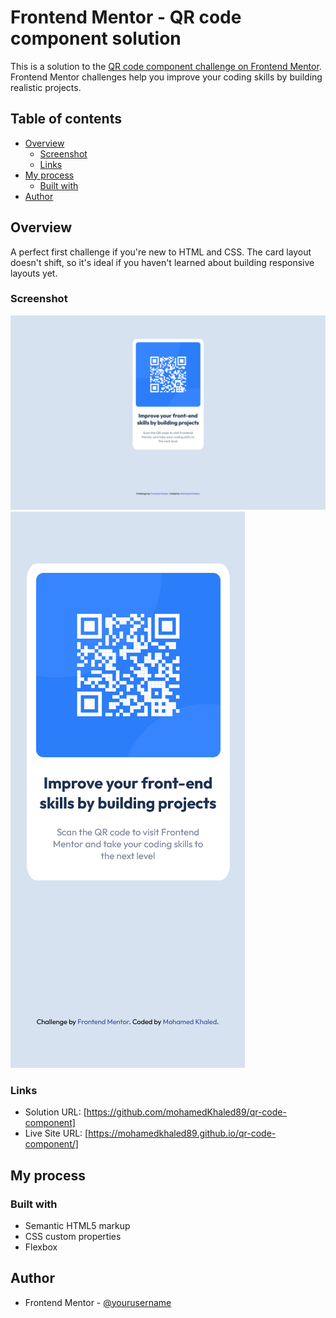# Frontend Mentor - QR code component solution

This is a solution to the [QR code component challenge on Frontend Mentor](https://www.frontendmentor.io/challenges/qr-code-component-iux_sIO_H). Frontend Mentor challenges help you improve your coding skills by building realistic projects. 

## Table of contents

- [Overview](#overview)
  - [Screenshot](#screenshot)
  - [Links](#links)
- [My process](#my-process)
  - [Built with](#built-with)
- [Author](#author)

## Overview

A perfect first challenge if you're new to HTML and CSS. The card layout doesn't shift, so it's ideal if you haven't learned about building responsive layouts yet.

### Screenshot

![Desktop Design](./design/desktop-design-1440px.png)
![Mobile Design](./design/mobile-design-375px.png)

### Links

- Solution URL: [https://github.com/mohamedKhaled89/qr-code-component]
- Live Site URL: [https://mohamedkhaled89.github.io/qr-code-component/]

## My process

### Built with

- Semantic HTML5 markup
- CSS custom properties
- Flexbox

## Author

- Frontend Mentor - [@yourusername](https://www.frontendmentor.io/profile/mohamedKhaled89)

